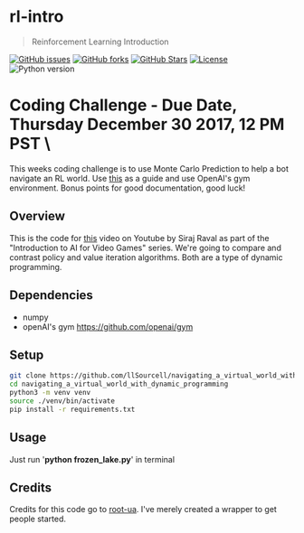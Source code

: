 # rl-intro
> Reinforcement Learning Introduction

[![GitHub issues][issues-image]][issues-url]
[![GitHub forks][fork-image]][fork-url]
[![GitHub Stars][stars-image]][stars-url]
[![License][license-image]][license-url]
![Python version][python-version]

# Coding Challenge - Due Date, Thursday December 30 2017, 12 PM PST \

This weeks coding challenge is to use Monte Carlo Prediction to help a bot navigate an RL world. Use [this](https://github.com/dennybritz/reinforcement-learning/tree/master/MC/) as a guide and use OpenAI's gym environment. Bonus points for good documentation, good luck!



## Overview
This is the code for [this](https://youtu.be/5R2vErZn0yw) video on Youtube by Siraj Raval as part of the "Introduction to AI for Video Games" series. We're going to compare and contrast policy and value iteration algorithms. Both are a type of dynamic programming.

## Dependencies

* numpy
* openAI's gym https://github.com/openai/gym

## Setup

```bash
git clone https://github.com/llSourcell/navigating_a_virtual_world_with_dynamic_programming.git
cd navigating_a_virtual_world_with_dynamic_programming
python3 -m venv venv
source ./venv/bin/activate
pip install -r requirements.txt
```

## Usage

Just run '**python frozen_lake.py**' in terminal

## Credits

Credits for this code go to [root-ua](https://github.com/root-ua). I've merely created a wrapper to get people started.

[issues-image]:https://img.shields.io/github/issues/llSourcell/navigating_a_virtual_world_with_dynamic_programming.svg
[issues-url]:https://github.com/llSourcell/navigating_a_virtual_world_with_dynamic_programming/issues
[fork-image]:https://img.shields.io/github/forks/llSourcell/navigating_a_virtual_world_with_dynamic_programming.svg
[fork-url]:https://github.com/llSourcell/navigating_a_virtual_world_with_dynamic_programming/network
[stars-image]:https://img.shields.io/github/stars/llSourcell/navigating_a_virtual_world_with_dynamic_programming.svg
[stars-url]:https://github.com/llSourcell/navigating_a_virtual_world_with_dynamic_programming/stargazers
[license-image]:https://img.shields.io/github/license/llSourcell/navigating_a_virtual_world_with_dynamic_programming.svg
[license-url]:https://github.com/llSourcell/navigating_a_virtual_world_with_dynamic_programming/blob/master/LICENSE
[python-version]:https://img.shields.io/badge/python-3.6%2B-brightgreen.svg
